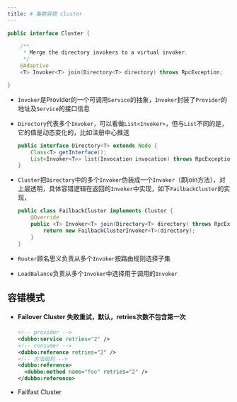 ```yaml
---
title: # 集群容错 cluster
---
```


```java
public interface Cluster {

    /**
     * Merge the directory invokers to a virtual invoker.
     */
    @Adaptive
    <T> Invoker<T> join(Directory<T> directory) throws RpcException;

}
```

- `Invoker`是Provider的一个可调用`Service`的抽象，`Invoker`封装了`Provider`的地址及`Service`的接口信息

- `Directory`代表多个`Invoker`，可以看做`List<Invoker>`，但与`List`不同的是，它的值是动态变化的，比如注册中心推送

  ```java
  public interface Directory<T> extends Node {
      Class<T> getInterface();
      List<Invoker<T>> list(Invocation invocation) throws RpcException;
  }
  ```

- `Cluster`把`Directory`中的多个`Invoker`伪装成一个`Invoker`（即join方法），对上层透明，具体容错逻辑在返回的`Invoker`中实现，如下`FailbackCluster`的实现，

  ```java
  public class FailbackCluster implements Cluster {
      @Override
      public <T> Invoker<T> join(Directory<T> directory) throws RpcException {
          return new FailbackClusterInvoker<T>(directory);
      }
  }
  ```

- `Router`顾名思义负责从多个`Invoker`按路由规则选择子集
- `LoadBalance`负责从多个`Invoker`中选择用于调用的`Invoker`



## 容错模式

- #### Failover Cluster 失败重试，默认，retries次数不包含第一次

  ```xml
  <!-- provider -->
  <dubbo:service retries="2" />
  <!-- consumer -->
  <dubbo:reference retries="2" />
  <!-- 方法级别 -->
  <dubbo:reference>
  	<dubbo:method name="foo" retries="2" />
  </dubbo:reference>
  ```

- Failfast Cluster 

